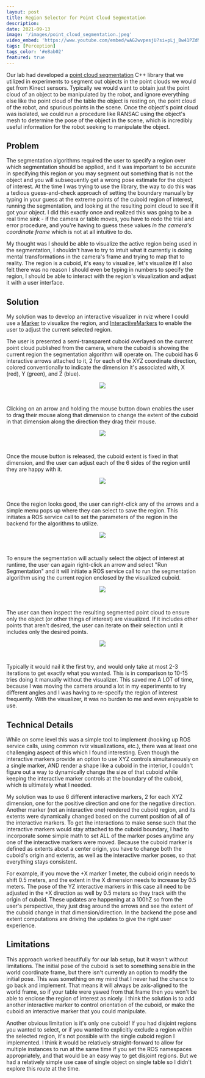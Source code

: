 ```yaml
---
layout: post
title: Region Selector for Point Cloud Segmentation
description: 
date: 2021-09-13
image: '/images/point_cloud_segmentation.jpeg'
video_embed: 'https://www.youtube.com/embed/wAG2wvpesjU?si=pLj_Bw41PZdMpxXT'
tags: [Perception]
tags_color: '#e8ab02'
featured: true
---
```


Our lab had developed a [point cloud segmentation](https://bitbucket.org/robot-learning/point_cloud_segmentation/src/main/) C++ library that we utilized in experiments to segment out objects in the point clouds we would get from Kinect sensors. Typically we would want to obtain just the point cloud of an object to be manipulated by the robot, and ignore everything else like the point cloud of the table the object is resting on, the point cloud of the robot, and spurious points in the scene. Once the object's point cloud was isolated, we could run a procedure like RANSAC using the object's mesh to determine the pose of the object in the scene, which is incredibly useful information for the robot seeking to manipulate the object.

## Problem

The segmentation algorithms required the user to specify a region over which segmentation should be applied, and it was important to be accurate in specifying this region or you may segment out something that is not the object and you will subsequently get a wrong pose estimate for the object of interest. At the time I was trying to use the library, the way to do this was a tedious guess-and-check approach of setting the boundary manually by typing in your guess at the extreme points of the cuboid region of interest, running the segmentation, and looking at the resulting point cloud to see if it got your object. I did this exactly once and realized this was going to be a real time sink - if the camera or table moves, you have to redo the trial and error procedure, and you're having to guess these values _in the camera's coordinate frame_ which is not at all intuitive to do.

My thought was I should be able to visualize the active region being used in the segmentation, I shouldn't have to try to intuit what it currently is doing mental transformations in the camera's frame and trying to map that to reality. The region is a cuboid, it's easy to visualize, let's visualize it! I also felt there was no reason I should even be typing in numbers to specify the region, I should be able to interact with the region's visualization and adjust it with a user interface.

## Solution

My solution was to develop an interactive visualizer in rviz where I could use a [Marker](http://wiki.ros.org/rviz/Tutorials/Markers%3A%20Basic%20Shapes) to visualize the region, and [InteractiveMarkers](http://wiki.ros.org/rviz/Tutorials/Interactive%20Markers%3A%20Getting%20Started) to enable the user to adjust the current selected region.  

The user is presented a semi-transparent cuboid overlayed on the current point cloud published from the camera, where the cuboid is showing the current region the segmentation algorithm will operate on. The cuboid has 6 interactive arrows attached to it, 2 for each of the XYZ coordinate direction, colored conventionally to indicate the dimension it's associated with, X (red), Y (green), and Z (blue). 

<center><img src="/images/pcd_region_selector/pcd_scene.png" style="padding: 0px 10px 30px 10px;"></center>

Clicking on an arrow and holding the mouse button down enables the user to drag their mouse along that dimension to change the extent of the cuboid in that dimension along the direction they drag their mouse.

<center><img src="/images/pcd_region_selector/pcd_drag_arrow.png" style="padding: 0px 10px 30px 10px;"></center>

Once the mouse button is released, the cuboid extent is fixed in that dimension, and the user can adjust each of the 6 sides of the region until they are happy with it.

<center><img src="/images/pcd_region_selector/pcd_set_region.png" style="padding: 0px 10px 30px 10px;"></center>

Once the region looks good, the user can right-click any of the arrows and a simple menu pops up where they can select to save the region. This initiates a ROS service call to set the parameters of the region in the backend for the algorithms to utilize. 

<center><img src="/images/pcd_region_selector/pcd_save_region.png" style="padding: 0px 10px 30px 10px;"></center>

To ensure the segmentation will actually select the object of interest at runtime, the user can again right-click an arrow and select "Run Segmentation" and it will initiate a ROS service call to run the segmentation algorithm using the current region enclosed by the visualized cuboid. 

<center><img src="/images/pcd_region_selector/pcd_run_segmentation.png" style="padding: 0px 10px 30px 10px;"></center>

The user can then inspect the resulting segmented point cloud to ensure only the object (or other things of interest) are visualized. If it includes other points that aren't desired, the user can iterate on their selection until it includes only the desired points. 

<center><img src="/images/pcd_region_selector/pcd_show_segmentation.png" style="padding: 0px 10px 30px 10px;"></center>

Typically it would nail it the first try, and would only take at most 2-3 iterations to get exactly what you wanted. This is in comparison to 10-15 tries doing it manually without the visualizer. This saved me A LOT of time, because I was moving the camera around a lot in my experiments to try different angles and I was having to re-specify the region of interest frequently. With the visualizer, it was no burden to me and even enjoyable to use.

## Technical Details

While on some level this was a simple tool to implement (hooking up ROS service calls, using common rviz visualizations, etc.), there was at least one challenging aspect of this which I found interesting. Even though the interactive markers provide an option to use XYZ controls simultaneously on a single marker, AND render a shape like a cuboid in the interior, I couldn't figure out a way to dynamically change the size of that cuboid while keeping the interactive marker controls at the boundary of the cuboid, which is ultimately what I needed.

My solution was to use 6 different interactive markers, 2 for each XYZ dimension, one for the positive direction and one for the negative direction. Another marker (not an interactive one) rendered the cuboid region, and its extents were dynamically changed based on the current position of all of the interactive markers. To get the interactions to make sense such that the interactive markers would stay attached to the cuboid boundary, I had to incorporate some simple math to set ALL of the marker poses anytime any one of the interactive markers were moved. Because the cuboid marker is defined as extents about a center origin, you have to change both the cuboid's origin and extents, as well as the interactive marker poses, so that everything stays consistent.

For example, if you move the +X marker 1 meter, the cuboid origin needs to shift 0.5 meters, and the extent in the X dimension needs to increase by 0.5 meters. The pose of the YZ interactive markers in this case all need to be adjusted in the +X direction as well by 0.5 meters so they track with the origin of cuboid. These updates are happening at a 100hZ so from the user's perspective, they just drag around the arrows and see the extent of the cuboid change in that dimension/direction. In the backend the pose and extent computations are driving the updates to give the right user experience.


## Limitations

This approach worked beautifully for our lab setup, but it wasn't without limitations. The initial pose of the cuboid is set to something sensible in the world coordinate frame, but there isn't currently an option to modify the initial pose. This was something on my mind that I never had the chance to go back and implement. That means it will always be axis-aligned to the world frame, so if your table were yawed from that frame then you won't be able to enclose the region of interest as nicely. I think the solution is to add another interactive marker to control orientation of the cuboid, or make the cuboid an interactive marker that you could manipulate.

Another obvious limitation is it's only one cuboid! If you had disjoint regions you wanted to select, or if you wanted to explicitly exclude a region within the selected region, it's not possible with the single cuboid region I implemented. I think it would be relatively straight-forward to allow for multiple instances to run at the same time if you set the ROS namespaces appropriately, and that would be an easy way to get disjoint regions. But we had a relatively simple use case of single object on single table so I didn't explore this route at the time.
